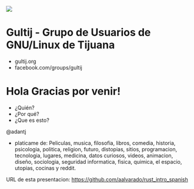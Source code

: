 ![](http://www.gultij.org/wp-content/uploads/2016/06/gultij-header.png)
# Gultij - Grupo de Usuarios de GNU/Linux de Tijuana
* gultij.org
* facebook.com/groups/gultij


# Hola Gracias por venir!

* ¿Quién?
* ¿Por qué?
* ¿Que es esto?



@adantj
* platicame de:
  Peliculas, musica, filosofia, libros, comedia, historia, psicologia, politica, religion, futuro, distopias, sitios, programacion, tecnologia, lugares, medicina, datos curiosos, videos, animacion, diseño, sociologia, seguridad informatica, fisica, quimica, el espacio, utopias, cocinas y reddit.

URL de esta presentacion:
https://github.com/aalvarado/rust_intro_spanish
